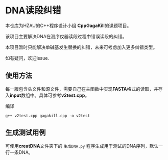 # DNA读段纠错

本仓库为HZAU的C++程序设计小组 **CppGagaKill**的课题项目。

该项目主要解决DNA在测序仪器读段过程中错误读段的纠错。

本项目暂时只能解决单碱基发生替换的纠错，未来可考虑加入更多纠错类型。

如有疑问，欢迎issue.

## 使用方法

每一版包含头文件和源文件，需要自己在主函数中实现**FASTA**格式的读取，并存入**input**数组中。具体可参考**v2test.cpp**。

编译

`g++ v2test.cpp gagakill.cpp -o v2test`

## 生成测试用例

可使用**creatDNA**文件夹下的 `生成DNA.py` 程序生成用于测试的DNA序列，默认一行一条DNA。
